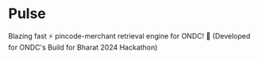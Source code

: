 # Pulse
Blazing fast ⚡ pincode-merchant retrieval engine for ONDC! 🚀 (Developed for ONDC's Build for Bharat 2024 Hackathon)

